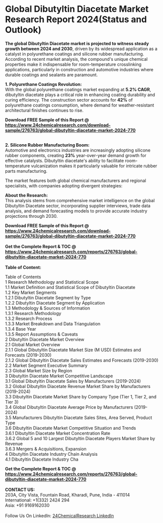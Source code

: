 <h1>Global Dibutyltin Diacetate Market Research Report 2024(Status and Outlook)</h1><p><strong>The global Dibutyltin Diacetate market is projected to witness steady growth between 2024 and 2030</strong>, driven by its widespread application as a catalyst in polyurethane coatings and silicone rubber manufacturing. According to recent market analysis, the compound's unique chemical properties make it indispensable for room-temperature crosslinking applications, particularly in construction and automotive industries where durable coatings and sealants are paramount.</p><p><strong>1. Polyurethane Coatings Revolution:</strong><br>
With the global polyurethane coatings market expanding at <strong>5.2% CAGR</strong>, dibutyltin diacetate plays a critical role in enhancing coating durability and curing efficiency. The construction sector accounts for <strong>42%</strong> of polyurethane coatings consumption, where demand for weather-resistant architectural finishes continues to rise.</p><div><b>Download FREE Sample of this Report @ 
            <a href="https://www.24chemicalresearch.com/download-sample/276763/global-dibutyltin-diacetate-market-2024-770">
            https://www.24chemicalresearch.com/download-sample/276763/global-dibutyltin-diacetate-market-2024-770</a></b></div><br><p><strong>2. Silicone Rubber Manufacturing Boom:</strong><br>
Automotive and electronics industries are increasingly adopting silicone rubber components, creating <strong>23%</strong> year-over-year demand growth for effective catalysts. Dibutyltin diacetate's ability to facilitate room-temperature vulcanization makes it particularly valuable for intricate rubber parts manufacturing.</p><p>The market features both global chemical manufacturers and regional specialists, with companies adopting divergent strategies:</p><p><strong>About the Research:</strong><br>
This analysis stems from comprehensive market intelligence on the global Dibutyltin Diacetate sector, incorporating supplier interviews, trade data analysis, and demand forecasting models to provide accurate industry projections through 2030.</p><div><b>Download FREE Sample of this Report @ 
            <a href="https://www.24chemicalresearch.com/download-sample/276763/global-dibutyltin-diacetate-market-2024-770">
            https://www.24chemicalresearch.com/download-sample/276763/global-dibutyltin-diacetate-market-2024-770</a></b></div><br><div><b>Get the Complete Report & TOC @ 
            <a href="https://www.24chemicalresearch.com/reports/276763/global-dibutyltin-diacetate-market-2024-770">
            https://www.24chemicalresearch.com/reports/276763/global-dibutyltin-diacetate-market-2024-770</a></b></div><br>
            <b>Table of Content:</b><p>Table of Contents<br />
1 Research Methodology and Statistical Scope<br />
1.1 Market Definition and Statistical Scope of Dibutyltin Diacetate<br />
1.2 Key Market Segments<br />
1.2.1 Dibutyltin Diacetate Segment by Type<br />
1.2.2 Dibutyltin Diacetate Segment by Application<br />
1.3 Methodology & Sources of Information<br />
1.3.1 Research Methodology<br />
1.3.2 Research Process<br />
1.3.3 Market Breakdown and Data Triangulation<br />
1.3.4 Base Year<br />
1.3.5 Report Assumptions & Caveats<br />
2 Dibutyltin Diacetate Market Overview<br />
2.1 Global Market Overview<br />
2.1.1 Global Dibutyltin Diacetate Market Size (M USD) Estimates and Forecasts (2019-2030)<br />
2.1.2 Global Dibutyltin Diacetate Sales Estimates and Forecasts (2019-2030)<br />
2.2 Market Segment Executive Summary<br />
2.3 Global Market Size by Region<br />
3 Dibutyltin Diacetate Market Competitive Landscape<br />
3.1 Global Dibutyltin Diacetate Sales by Manufacturers (2019-2024)<br />
3.2 Global Dibutyltin Diacetate Revenue Market Share by Manufacturers (2019-2024)<br />
3.3 Dibutyltin Diacetate Market Share by Company Type (Tier 1, Tier 2, and Tier 3)<br />
3.4 Global Dibutyltin Diacetate Average Price by Manufacturers (2019-2024)<br />
3.5 Manufacturers Dibutyltin Diacetate Sales Sites, Area Served, Product Type<br />
3.6 Dibutyltin Diacetate Market Competitive Situation and Trends<br />
3.6.1 Dibutyltin Diacetate Market Concentration Rate<br />
3.6.2 Global 5 and 10 Largest Dibutyltin Diacetate Players Market Share by Revenue<br />
3.6.3 Mergers & Acquisitions, Expansion<br />
4 Dibutyltin Diacetate Industry Chain Analysis<br />
4.1 Dibutyltin Diacetate Industry Cha</p><div><b>Get the Complete Report & TOC @ 
            <a href="https://www.24chemicalresearch.com/reports/276763/global-dibutyltin-diacetate-market-2024-770">
            https://www.24chemicalresearch.com/reports/276763/global-dibutyltin-diacetate-market-2024-770</a></b></div><br><b>CONTACT US:</b><br>
            203A, City Vista, Fountain Road, Kharadi, Pune, India - 411014<br>
            International: +1(332) 2424 294<br>
            Asia: +91 9169162030 <br><br>
            Follow Us On LinkedIn: <a href="https://www.linkedin.com/company/24chemicalresearch/">24ChemicalResearch LinkedIn</a>